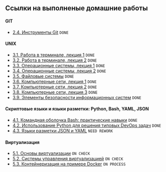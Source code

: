 ## Ссылки на выполненые домашние работы

#### GIT
+  [2.4. Инструменты Git](./2/2.4/README.md) `DONE`
  
#### UNIX
+ [3.1. Работа в терминале, лекция 1](./3/3.1/README.md) `DONE`
+ [3.2. Работа в терминале, лекция 2](./3/3.2/README.md) `DONE`
+ [3.3. Операционные системы, лекция 1](./3/3.3/README.md) `DONE`
+ [3.4. Операционные системы, лекция 2](./3/3.4/README.md) `DONE`
+ [3.5. Файловые системы](./3/3.5/README.md) `DONE`
+ [3.6. Компьютерные сети, лекция 1](./3/3.6/README.md) `DONE`
+ [3.7. Компьютерные сети, лекция 2](./3/3.7/README.md) `DONE`
+ [3.8. Компьютерные сети, лекция 3](./3/3.8/README.md) `DONE`
+ [3.9. Элементы безопасности информационных систем](./3/3.9/README.md) `DONE`

#### Скриптовые языки и языки разметки: Python, Bash, YAML, JSON
+ [4.1. Командная оболочка Bash: практические навыки](./4/4.1/README.md) `DONE`
+ [4.2. Использование Python для решения типовых DevOps задач](./4/4.2/README.md) `DONE`
+ [4.3. Языки разметки JSON и YAML](./4/4.3/README.md) `NEED REWORK`

#### Виртуализация
+ [5.1. Основы виртуализации](./5/5.1/README.md) `ON CHECK`
+ [5.2. Системы управления виртуализацией](./5/5.2/README.md) `ON CHECK`
+ [5.3. Контейнеризация на примере Docker](./5/5.3/README.md) `ON PROCESS`
